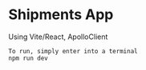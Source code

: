 # Shipments App

Using Vite/React, ApolloClient

```
To run, simply enter into a terminal
npm run dev

```
